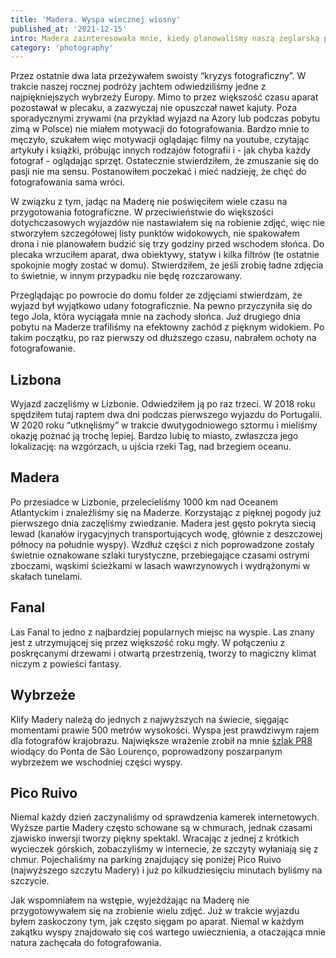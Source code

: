 ```yaml
---
title: 'Madera. Wyspa wiecznej wiosny'
published_at: '2021-12-15'
intro: Madera zainteresowała mnie, kiedy planowaliśmy naszą żeglarską przygodę. Przyciągała uwagę soczystą zielenią, pięknymi widokami i wiosenną pogodą. Krótka wizyta na Azorach tylko zaostrzyła apetyt na Makronezję. Po zakończeniu żeglarskiej przygody, Madera pozostała na liście miejsc, które na pewno chciałbym zobaczyć. 
category: 'photography'
---
```


Przez ostatnie dwa lata przeżywałem swoisty  “kryzys fotograficzny”. W trakcie naszej rocznej podróży jachtem odwiedziliśmy jedne z najpiękniejszych wybrzeży Europy. Mimo to przez większość czasu aparat pozostawał w plecaku, a zazwyczaj nie opuszczał nawet kajuty. Poza sporadycznymi zrywami (na przykład wyjazd na Azory lub podczas <nuxt-link to="/blog/mountains-of-poland">pobytu zimą w Polsce</nuxt-link>) nie miałem motywacji do fotografowania. Bardzo mnie to męczyło, szukałem więc motywacji oglądając filmy na youtube, czytając artykuły i książki, próbując innych rodzajów fotografii i - jak chyba każdy fotograf - oglądając sprzęt. Ostatecznie stwierdziłem, że zmuszanie się do pasji nie ma sensu. Postanowiłem poczekać i mieć nadzieję, że chęć do fotografowania sama wróci. 

W związku z tym, jadąc na Maderę nie poświęciłem wiele czasu na przygotowania fotograficzne. W przeciwieństwie do większości dotychczasowych wyjazdów nie nastawiałem się na robienie zdjęć, więc nie stworzyłem szczegółowej listy punktów widokowych, nie spakowałem drona i nie planowałem budzić się trzy godziny przed wschodem słońca. Do plecaka wrzuciłem aparat, dwa obiektywy, statyw i kilka filtrów (te ostatnie spokojnie mogły zostać w domu). Stwierdziłem, że jeśli zrobię ładne zdjęcia to świetnie, w innym przypadku nie będę rozczarowany. 

Przeglądając po powrocie do domu folder ze zdjęciami stwierdzam, że wyjazd był wyjątkowo udany fotograficznie. Na pewno przyczyniła się do tego Jola, która wyciągała mnie na zachody słońca. Już drugiego dnia pobytu na Maderze trafiliśmy na efektowny zachód z pięknym widokiem. Po takim początku, po raz pierwszy od dłuższego czasu, nabrałem ochoty na fotografowanie.

## Lizbona

Wyjazd zaczęliśmy w Lizbonie. Odwiedziłem ją po raz trzeci. W 2018 roku spędziłem tutaj raptem dwa dni podczas <nuxt-link to="/blog/portugal-from-south-to-north">pierwszego wyjazdu do Portugalii</nuxt-link>. W 2020 roku <nuxt-link to="/blog/sailing-to-the-mediterranean-sea">“utknęliśmy” w trakcie dwutygodniowego sztormu</nuxt-link> i mieliśmy okazję poznać ją trochę lepiej. Bardzo lubię to miasto, zwłaszcza jego lokalizację: na wzgórzach, u ujścia rzeki Tag, nad brzegiem oceanu. 

<two-columns>
    <photo-lazy src="https://res.cloudinary.com/lukaszrados/image/upload/v1639515485/stories/madeira-eternal-spring/madeira_1_aqvhxw.jpg" padding-bottom="150"></photo-lazy>
    <photo-lazy src="https://res.cloudinary.com/lukaszrados/image/upload/v1639515485/stories/madeira-eternal-spring/madeira_2_gqroyq.jpg" padding-bottom="150"></photo-lazy>
</two-columns>

## Madera

Po przesiadce w Lizbonie, przelecieliśmy 1000 km nad Oceanem Atlantyckim i znaleźliśmy się na Maderze. Korzystając z pięknej pogody już pierwszego dnia zaczęliśmy zwiedzanie. Madera jest gęsto pokryta siecią lewad (kanałów irygacyjnych transportujących wodę, głównie z deszczowej północy na południe wyspy). Wzdłuż części z nich poprowadzone zostały świetnie oznakowane szlaki turystyczne, przebiegające czasami ostrymi zboczami, wąskimi ścieżkami w lasach wawrzynowych i wydrążonymi w skałach tunelami.

<photo-lazy src="https://res.cloudinary.com/lukaszrados/image/upload/v1639515485/stories/madeira-eternal-spring/madeira_3_u7bccr.jpg" padding-bottom="66.666"></photo-lazy>

<photo-lazy src="https://res.cloudinary.com/lukaszrados/image/upload/v1639515485/stories/madeira-eternal-spring/madeira_4_hrnrzq.jpg" padding-bottom="150"></photo-lazy>

## Fanal

Las Fanal to jedno z najbardziej popularnych miejsc na wyspie. Las znany jest z utrzymującej się przez większość roku mgły. W połączeniu z poskręcanymi drzewami i otwartą przestrzenią, tworzy to magiczny klimat niczym z powieści fantasy. 

<photo-lazy src="https://res.cloudinary.com/lukaszrados/image/upload/v1639515485/stories/madeira-eternal-spring/madeira_10_uzbkdr.jpg" padding-bottom="66.666"></photo-lazy>

<photo-lazy src="https://res.cloudinary.com/lukaszrados/image/upload/v1639515485/stories/madeira-eternal-spring/madeira_9_yts2lj.jpg" padding-bottom="66.666"></photo-lazy>

## Wybrzeże

Klify Madery należą do jednych z najwyższych na świecie, sięgając momentami prawie 500 metrów wysokości. Wyspa jest prawdziwym rajem dla fotografów krajobrazu. Największe wrażenie zrobił na mnie [szlak PR8](https://www.visitmadeira.pt/en-gb/explore/detalhe/pr8-vereda-da-ponta-de-sao-lourenco) wiodący do Ponta de São Lourenço, poprowadzony poszarpanym wybrzeżem we wschodniej części wyspy. 

<photo-lazy src="https://res.cloudinary.com/lukaszrados/image/upload/v1639515485/stories/madeira-eternal-spring/madeira_6_egacep.jpg" padding-bottom="66.666"></photo-lazy>

<photo-lazy src="https://res.cloudinary.com/lukaszrados/image/upload/v1639515485/stories/madeira-eternal-spring/madeira_8_gsuw0w.jpg" padding-bottom="66.666"></photo-lazy>

<two-columns>
    <photo-lazy src="https://res.cloudinary.com/lukaszrados/image/upload/v1639515485/stories/madeira-eternal-spring/madeira_7_ckbtnp.jpg" padding-bottom="150"></photo-lazy>
    <photo-lazy src="https://res.cloudinary.com/lukaszrados/image/upload/v1639515486/stories/madeira-eternal-spring/madeira_15_j5ovfp.jpg" padding-bottom="150"></photo-lazy>
</two-columns>

<photo-lazy src="https://res.cloudinary.com/lukaszrados/image/upload/v1639515486/stories/madeira-eternal-spring/madeira_19_uz0ru7.jpg" padding-bottom="66.666"></photo-lazy>

<photo-lazy src="https://res.cloudinary.com/lukaszrados/image/upload/v1639515485/stories/madeira-eternal-spring/madeira_5_e2jjyh.jpg" padding-bottom="66.666"></photo-lazy>

<photo-lazy src="https://res.cloudinary.com/lukaszrados/image/upload/v1639515486/stories/madeira-eternal-spring/madeira_16_l0tpe2.jpg" padding-bottom="66.666"></photo-lazy>

<photo-lazy src="https://res.cloudinary.com/lukaszrados/image/upload/v1639515486/stories/madeira-eternal-spring/madeira_17_lpsfnx.jpg" padding-bottom="66.666"></photo-lazy>

<photo-lazy src="https://res.cloudinary.com/lukaszrados/image/upload/v1639515486/stories/madeira-eternal-spring/madeira_18_ytclgq.jpg" padding-bottom="66.666"></photo-lazy>

<photo-lazy src="https://res.cloudinary.com/lukaszrados/image/upload/v1639515485/stories/madeira-eternal-spring/madeira_11_psd2eg.jpg" padding-bottom="150"></photo-lazy>

## Pico Ruivo

Niemal każdy dzień zaczynaliśmy od sprawdzenia kamerek internetowych. Wyższe partie Madery często schowane są w chmurach, jednak czasami zjawisko inwersji tworzy piękny spektakl. Wracając z jednej z krótkich wycieczek górskich, zobaczyliśmy w internecie, że szczyty wyłaniają się z chmur. Pojechaliśmy na parking znajdujący się poniżej Pico Ruivo (najwyższego szczytu Madery) i już po kilkudziesięciu minutach byliśmy na szczycie.

<photo-lazy src="https://res.cloudinary.com/lukaszrados/image/upload/v1639515485/stories/madeira-eternal-spring/madeira_12_mr5wh3.jpg" padding-bottom="66.666"></photo-lazy>

<photo-lazy src="https://res.cloudinary.com/lukaszrados/image/upload/v1639515486/stories/madeira-eternal-spring/madeira_13_zkrtmy.jpg" padding-bottom="62.5"></photo-lazy>

<photo-lazy src="https://res.cloudinary.com/lukaszrados/image/upload/v1639515486/stories/madeira-eternal-spring/madeira_14_htmzpp.jpg" padding-bottom="67.5"></photo-lazy>

Jak wspomniałem na wstępie, wyjeżdżając na Maderę nie przygotowywałem się na zrobienie wielu zdjęć. Już w trakcie wyjazdu byłem zaskoczony tym, jak często sięgam po aparat. Niemal w każdym zakątku wyspy znajdowało się coś wartego uwiecznienia, a otaczająca mnie natura zachęcała do fotografowania. 
